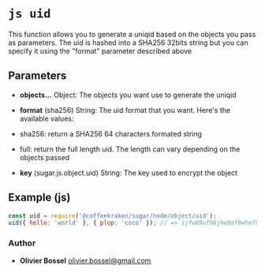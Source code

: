 


<!-- @namespace    sugar.node.object -->
<!-- @name    uid -->

# ```js uid ```


This function allows you to generate a uniqid based on the objects you pass as parameters.
The uid is hashed into a SHA256 32bits string but you can specify it using the "format" parameter described above

## Parameters

- **objects...**  Object: The objects you want use to generate the uniqid

- **format** (sha256) String: The uid format that you want. Here's the available values:
- sha256: return a SHA256 64 characters formated string
- full: return the full length uid. The length can vary depending on the objects passed
- **key** (sugar.js.object.uid) String: The key used to encrypt the object



## Example (js)

```js
const uid = require('@coffeekraken/sugar/node/object/uid');
uid({ hello: 'world' }, { plop: 'coco' }); // => ijfw89uf98jhw9ef8whef87hw7e8q87wegfh78wgf87gw8fgw8e7fzghwz8efgw8fwzuheihgbweuzf
```


### Author
- **Olivier Bossel** <a href="mailto:olivier.bossel@gmail.com">olivier.bossel@gmail.com</a> 



